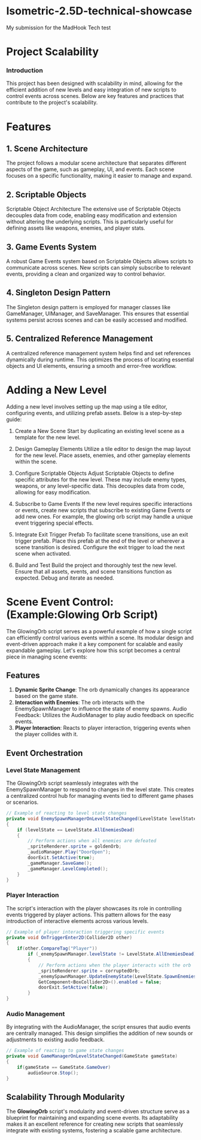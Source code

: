 # Isometric-2.5D-technical-showcase
My submission for the MadHook Tech test

# Project Scalability
### Introduction
This project has been designed with scalability in mind, allowing for the efficient addition of new levels and easy integration of new scripts to control events across scenes. Below are key features and practices that contribute to the project's scalability.

# Features
## 1. Scene Architecture
The project follows a modular scene architecture that separates different aspects of the game, such as gameplay, UI, and events. Each scene focuses on a specific functionality, making it easier to manage and expand.

## 2. Scriptable Objects
Scriptable Object Architecture
The extensive use of Scriptable Objects decouples data from code, enabling easy modification and extension without altering the underlying scripts. This is particularly useful for defining assets like weapons, enemies, and player stats.

## 3. Game Events System
A robust Game Events system based on Scriptable Objects allows scripts to communicate across scenes. New scripts can simply subscribe to relevant events, providing a clean and organized way to control behavior.

## 4. Singleton Design Pattern
The Singleton design pattern is employed for manager classes like GameManager, UIManager, and SaveManager. This ensures that essential systems persist across scenes and can be easily accessed and modified.

## 5. Centralized Reference Management
A centralized reference management system helps find and set references dynamically during runtime. This optimizes the process of locating essential objects and UI elements, ensuring a smooth and error-free workflow.

# Adding a New Level
Adding a new level involves setting up the map using a tile editor, configuring events, and utilizing prefab assets. Below is a step-by-step guide:

1. Create a New Scene
Start by duplicating an existing level scene as a template for the new level.

2. Design Gameplay Elements
Utilize a tile editor to design the map layout for the new level. Place assets, enemies, and other gameplay elements within the scene.

3. Configure Scriptable Objects
Adjust Scriptable Objects to define specific attributes for the new level. These may include enemy types, weapons, or any level-specific data. This decouples data from code, allowing for easy modification.

4. Subscribe to Game Events
If the new level requires specific interactions or events, create new scripts that subscribe to existing Game Events or add new ones. For example, the glowing orb script may handle a unique event triggering special effects.

5. Integrate Exit Trigger Prefab
To facilitate scene transitions, use an exit trigger prefab. Place this prefab at the end of the level or wherever a scene transition is desired. Configure the exit trigger to load the next scene when activated.

6. Build and Test
Build the project and thoroughly test the new level. Ensure that all assets, events, and scene transitions function as expected. Debug and iterate as needed.

# Scene Event Control: (Example:Glowing Orb Script)
The GlowingOrb script serves as a powerful example of how a single script can efficiently control various events within a scene. Its modular design and event-driven approach make it a key component for scalable and easily expandable gameplay. Let's explore how this script becomes a central piece in managing scene events:

## Features
1. **Dynamic Sprite Change**: The orb dynamically changes its appearance based on the game state.
2. **Interaction with Enemies**: The orb interacts with the EnemySpawnManager to influence the state of enemy spawns.
   Audio Feedback: Utilizes the AudioManager to play audio feedback on specific events.
3. **Player Interaction**: Reacts to player interaction, triggering events when the player collides with it.

## Event Orchestration
### Level State Management
The GlowingOrb script seamlessly integrates with the EnemySpawnManager to respond to changes in the level state. This creates a centralized control hub for managing events tied to different game phases or scenarios.
```csharp
// Example of reacting to level state changes
private void EnemySpawnManagerOnLevelStateChanged(LevelState levelState)
{
    if (levelState == LevelState.AllEnemiesDead)
    {
        // Perform actions when all enemies are defeated
        _spriteRenderer.sprite = goldenOrb;
        _audioManager.Play("DoorOpen");
        doorExit.SetActive(true);
        _gameManager.SaveGame();
        _gameManager.LevelCompleted();
    }     
}
```
### Player Interaction
The script's interaction with the player showcases its role in controlling events triggered by player actions. This pattern allows for the easy introduction of interactive elements across various levels.
```csharp
// Example of player interaction triggering specific events
private void OnTriggerEnter2D(Collider2D other)
{
    if(other.CompareTag("Player"))
        if (_enemySpawnManager.levelState != LevelState.AllEnemiesDead)
        {
            // Perform actions when the player interacts with the orb
            _spriteRenderer.sprite = corruptedOrb;
            _enemySpawnManager.UpdateEnemyState(LevelState.SpawnEnemies, 5);
            GetComponent<BoxCollider2D>().enabled = false;
            doorExit.SetActive(false);
        }
}
```
 ### Audio Management
By integrating with the AudioManager, the script ensures that audio events are centrally managed. This design simplifies the addition of new sounds or adjustments to existing audio feedback.
```csharp
// Example of reacting to game state changes
private void GameManagerOnLevelStateChanged(GameState gameState)
{
    if(gameState == GameState.GameOver)
        audioSource.Stop();
}
```
## Scalability Through Modularity
The **GlowingOrb** script's modularity and event-driven structure serve as a blueprint for maintaining and expanding scene events. Its adaptability makes it an excellent reference for creating new scripts that seamlessly integrate with existing systems, fostering a scalable game architecture.
